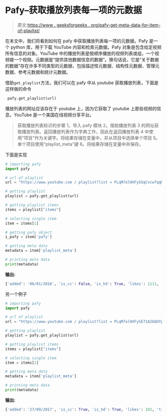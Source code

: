 # Pafy–获取播放列表每一项的元数据

> 原文:[https://www . geeksforgeeks . org/pafy-get-meta-data-for-item-of-playlist/](https://www.geeksforgeeks.org/pafy-getting-meta-data-for-each-item-of-playlist/)

在本文中，我们将看到如何在 pafy 中获取播放列表每一项的元数据。Pafy 是一个 python 库，用于下载 YouTube 内容和检索元数据。Pafy 对象是包含给定视频所有信息的对象。YouTube 中的播放列表是按顺序播放的视频列表或组，一个视频接一个视频。元数据是“提供其他数据信息的数据”。换句话说，它是“关于数据的数据”存在许多不同类型的元数据，包括描述性元数据、结构性元数据、管理元数据、参考元数据和统计元数据。

借助`get_playlist`方法，我们可以在 pafy 中从 youtube 获取播放列表，下面是这样做的命令

```py
 pafy.get_playlist(url)
```

播放列表的网址应该存在于 youtube 上，因为它获取了 youtube 上那些视频的信息。YouTube 是一个美国在线视频分享平台。

> 获取播放列表标识的步骤
> 1。导入 pafy 模块
> 2。借助播放列表
> 3 的网址获取播放列表。返回播放列表作为字典工作，因此在返回播放列表
> 4 中使用“项目”作为关键字。将结果存储在变量中，并从项目中选择单个项目
> 5。单个项目使用“playlist_meta”键
> 6。将结果存储在变量中并保存。

下面是实现

```py
# importing pafy
import pafy 

# url of playlist
url = "https://www.youtube.com / playlist?list = PLqM7alHXFySGqCvcwfqqMrteqWukz9ZoE"

# getting playlist
playlist = pafy.get_playlist(url)

# getting playlist items
items = playlist["items"]

# selecting single item
item = items[1]

# getting pafy object
i_pafy = item['pafy']

# getting meta data
metadata = item['playlist_meta']

# printing meta data
print(metadata)
```

**输出:**

```py
{'added': '06/01/2016', 'is_cc': False, 'is_hd': True, 'likes': 1111, 'title': 'Write a program to print all permutations of a given string | GeeksforGeeks', 'views': '334, 905', 'rating': 4.0, 'author': 'GeeksforGeeks', 'user_id': '0RhatS1pyxInC00YKjjBqQ', 'privacy': 'public', 'start': 0.0, 'dislikes': 227, 'duration': '11:52', 'comments': '116', 'keywords': '', 'thumbnail': 'https://i.ytimg.com/vi/AfxHGNRtFac/default.jpg', 'cc_license': False, 'category_id': 22, 'description': 'Explanation for the Article: https://www.geeksforgeeks.org/write-a-c-program-to-print-all-permutations-of-a-given-string/\n\nThis video is contributed by Sephiri.\n#geeksforgeeks', 'encrypted_id': 'AfxHGNRtFac', 'time_created': 1490874673, 'time_updated': None, 'length_seconds': 712, 'end': 712}
```

另一个例子

```py
# importing pafy
import pafy 

# url of playlist
url = "https://www.youtube.com / playlist?list = PLqM7alHXFySE71A2bQdYp37vYr0aReknt"

# getting playlist
playlist = pafy.get_playlist(url)

# getting playlist items
items = playlist["items"]

# selecting single item
item = items[2]

# getting meta data
metadata = item['playlist_meta']

# printing meta data
print(metadata)
```

**输出:**

```py
{'added': '27/09/2017', 'is_cc': True, 'is_hd': True, 'likes': 192, 'title': 'Find subarray with given sum | Set 1 (Non-negative Numbers) | GeeksforGeeks', 'views': '32, 716', 'rating': 3.0, 'author': 'GeeksforGeeks', 'user_id': '0RhatS1pyxInC00YKjjBqQ', 'privacy': 'public', 'start': 0.0, 'dislikes': 78, 'duration': '2:50', 'comments': '24', 'keywords': 'GeeksforGeeks Programming Algorithms "Data Structures" Coding Tutorial array "non-negative numbers"', 'thumbnail': 'https://i.ytimg.com/vi/GY-KULykGaw/default.jpg', 'cc_license': False, 'category_id': 27, 'description': "Find Complete Code at GeeksforGeeks Article: https://www.geeksforgeeks.org/find-subarray-with-given-sum/\n\nPractice Problem Online Judge: http://practice.geeksforgeeks.org/problems/subarray-with-given-sum/0\n\nThis video is contributed by Shubham Kumar\n\nPlease Like, Comment and Share the Video among your friends.\n\nAlso, Subscribe if you haven't already! :)", 'encrypted_id': 'GY-KULykGaw', 'time_created': 1506577926, 'time_updated': None, 'length_seconds': 170, 'end': 170}

```
